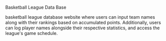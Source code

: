 Basketball League Data Base

basketball league database website where users can input team names along with their rankings based on accumulated points. Additionally, users can log player names alongside their respective statistics, and access the league's game schedule.

